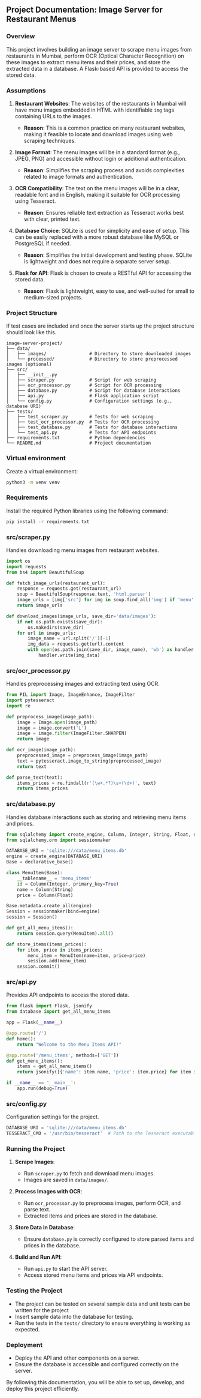 ## Project Documentation: Image Server for Restaurant Menus

### Overview
This project involves building an image server to scrape menu images from restaurants in Mumbai, perform OCR (Optical Character Recognition) on these images to extract menu items and their prices, and store the extracted data in a database. A Flask-based API is provided to access the stored data.

### Assumptions
1. **Restaurant Websites**: The websites of the restaurants in Mumbai will have menu images embedded in HTML with identifiable `img` tags containing URLs to the images.
   - **Reason**: This is a common practice on many restaurant websites, making it feasible to locate and download images using web scraping techniques.

2. **Image Format**: The menu images will be in a standard format (e.g., JPEG, PNG) and accessible without login or additional authentication.
   - **Reason**: Simplifies the scraping process and avoids complexities related to image formats and authentication.

3. **OCR Compatibility**: The text on the menu images will be in a clear, readable font and in English, making it suitable for OCR processing using Tesseract.
   - **Reason**: Ensures reliable text extraction as Tesseract works best with clear, printed text.

4. **Database Choice**: SQLite is used for simplicity and ease of setup. This can be easily replaced with a more robust database like MySQL or PostgreSQL if needed.
   - **Reason**: Simplifies the initial development and testing phase. SQLite is lightweight and does not require a separate server setup.

5. **Flask for API**: Flask is chosen to create a RESTful API for accessing the stored data.
   - **Reason**: Flask is lightweight, easy to use, and well-suited for small to medium-sized projects.

### Project Structure

If test cases are included and once the server starts up the project structure should look like this.

```plaintext
image-server-project/
├── data/
│   ├── images/                # Directory to store downloaded images
│   └── processed/             # Directory to store preprocessed images (optional)
├── src/
│   ├── __init__.py
│   ├── scraper.py             # Script for web scraping
│   ├── ocr_processor.py       # Script for OCR processing
│   ├── database.py            # Script for database interactions
│   ├── api.py                 # Flask application script
│   └── config.py              # Configuration settings (e.g., database URI)
├── tests/
│   ├── test_scraper.py        # Tests for web scraping
│   ├── test_ocr_processor.py  # Tests for OCR processing
│   ├── test_database.py       # Tests for database interactions
│   └── test_api.py            # Tests for API endpoints
├── requirements.txt           # Python dependencies
└── README.md                  # Project documentation
```

### Virtual environment
Create a virtual environment: 
```bash
python3 -m venv venv
```


### Requirements
Install the required Python libraries using the following command:
```bash
pip install -r requirements.txt
```

### src/scraper.py
Handles downloading menu images from restaurant websites.
```python
import os
import requests
from bs4 import BeautifulSoup

def fetch_image_urls(restaurant_url):
    response = requests.get(restaurant_url)
    soup = BeautifulSoup(response.text, 'html.parser')
    image_urls = [img['src'] for img in soup.find_all('img') if 'menu' in img['src']]
    return image_urls

def download_images(image_urls, save_dir='data/images'):
    if not os.path.exists(save_dir):
        os.makedirs(save_dir)
    for url in image_urls:
        image_name = url.split('/')[-1]
        img_data = requests.get(url).content
        with open(os.path.join(save_dir, image_name), 'wb') as handler:
            handler.write(img_data)
```

### src/ocr_processor.py
Handles preprocessing images and extracting text using OCR.
```python
from PIL import Image, ImageEnhance, ImageFilter
import pytesseract
import re

def preprocess_image(image_path):
    image = Image.open(image_path)
    image = image.convert('L')
    image = image.filter(ImageFilter.SHARPEN)
    return image

def ocr_image(image_path):
    preprocessed_image = preprocess_image(image_path)
    text = pytesseract.image_to_string(preprocessed_image)
    return text

def parse_text(text):
    items_prices = re.findall(r'(\w+.*?)\s+(\d+)', text)
    return items_prices
```

### src/database.py
Handles database interactions such as storing and retrieving menu items and prices.
```python
from sqlalchemy import create_engine, Column, Integer, String, Float, declarative_base
from sqlalchemy.orm import sessionmaker

DATABASE_URI = 'sqlite:///data/menu_items.db'
engine = create_engine(DATABASE_URI)
Base = declarative_base()

class MenuItem(Base):
    __tablename__ = 'menu_items'
    id = Column(Integer, primary_key=True)
    name = Column(String)
    price = Column(Float)

Base.metadata.create_all(engine)
Session = sessionmaker(bind=engine)
session = Session()

def get_all_menu_items():
    return session.query(MenuItem).all()

def store_items(items_prices):
    for item, price in items_prices:
        menu_item = MenuItem(name=item, price=price)
        session.add(menu_item)
    session.commit()
```

### src/api.py
Provides API endpoints to access the stored data.
```python
from flask import Flask, jsonify
from database import get_all_menu_items

app = Flask(__name__)

@app.route('/')
def home():
    return "Welcome to the Menu Items API!"

@app.route('/menu_items', methods=['GET'])
def get_menu_items():
    items = get_all_menu_items()
    return jsonify([{'name': item.name, 'price': item.price} for item in items])

if __name__ == '__main__':
    app.run(debug=True)
```

### src/config.py
Configuration settings for the project.
```python
DATABASE_URI = 'sqlite:///data/menu_items.db'
TESSERACT_CMD = '/usr/bin/tesseract'  # Path to the Tesseract executable
```


### Running the Project
1. **Scrape Images**:
   - Run `scraper.py` to fetch and download menu images.
   - Images are saved in `data/images/`.

2. **Process Images with OCR**:
   - Run `ocr_processor.py` to preprocess images, perform OCR, and parse text.
   - Extracted items and prices are stored in the database.

3. **Store Data in Database**:
   - Ensure `database.py` is correctly configured to store parsed items and prices in the database.

4. **Build and Run API**:
   - Run `api.py` to start the API server.
   - Access stored menu items and prices via API endpoints.

### Testing the Project
- The project can be tested on several sample data and unit tests can be written for the project
- Insert sample data into the database for testing.
- Run the tests in the `tests/` directory to ensure everything is working as expected.

### Deployment
- Deploy the API and other components on a server.
- Ensure the database is accessible and configured correctly on the server.

By following this documentation, you will be able to set up, develop, and deploy this project efficiently.